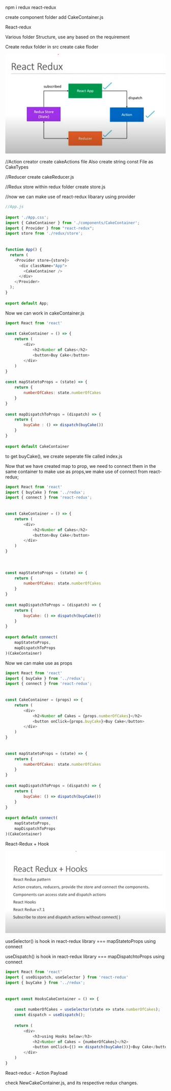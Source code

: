 npm i redux react-redux

create component folder add CakeContainer.js



React-redux

Various folder Structure, use any based on the requirement


Create redux folder in src
create cake floder


![Alt text](image.png)

//Action creator
create cakeActions file
Also create string const File as CakeTypes


//Reducer
create cakeReducer.js

//Redux store
within redux folder create store.js


//now we can make use of react-redux libarary using provider

```js 
//App.js

import './App.css';
import { CakeContainer } from './components/CakeContainer';
import { Provider } from "react-redux";
import store from './redux/store';


function App() {
  return (
    <Provider store={store}>
      <div className="App">
        <CakeContainer />
      </div>
    </Provider>
  );
}

export default App;

```


Now we can work in cakeContainer.js

```js 
import React from 'react'

const CakeContainer = () => {
    return (
        <div>
            <h2>Number of Cakes</h2>
            <button>Buy Cake</button>
        </div>
    )
}

const mapStatetoProps = (state) => {
    return {
        numberOfCakes: state.numberOfCakes
    }
}

const mapDispatchToProps = (dispatch) => {
    return {
        buyCake : () => dispatch(buyCake())
    }
}

export default CakeContainer

```


to get buyCake(), we create seperate file called index.js

Now that we have created map to prop, we need to connect them in the same container to make use as props,we make use of connect from react-redux;

```js 
import React from 'react'
import { buyCake } from '../redux';
import { connect } from 'react-redux';


const CakeContainer = () => {
    return (
        <div>
            <h2>Number of Cakes</h2>
            <button>Buy Cake</button>
        </div>
    )
}



const mapStatetoProps = (state) => {
    return {
        numberOfCakes: state.numberOfCakes
    }
}

const mapDispatchToProps = (dispatch) => {
    return {
        buyCake: () => dispatch(buyCake())
    }
}

export default connect(
    mapStatetoProps,
    mapDispatchToProps
)(CakeContainer)

```

Now we can make use as props
```js 
import React from 'react'
import { buyCake } from '../redux';
import { connect } from 'react-redux';


const CakeContainer = (props) => {
    return (
        <div>
            <h2>Number of Cakes = {props.numberOfCakes}</h2>
            <button onClick={props.buyCake}>Buy Cake</button>
        </div>
    )
}


const mapStatetoProps = (state) => {
    return {
        numberOfCakes: state.numberOfCakes
    }
}

const mapDispatchToProps = (dispatch) => {
    return {
        buyCake: () => dispatch(buyCake())
    }
}

export default connect(
    mapStatetoProps,
    mapDispatchToProps
)(CakeContainer)

```

React-Redux + Hook


![Alt text](image-1.png)


useSelector() is hook in react-redux library === mapStatetoProps using connect

useDispatch() is hook in react-redux library === mapDispatchtoProps using connect

```js 
import React from 'react'
import { useDispatch, useSelector } from 'react-redux'
import { buyCake } from '../redux';


export const HooksCakeContainer = () => {

    const numberOfCakes = useSelector(state => state.numberOfCakes);
    const dispatch = useDispatch();

    return (
        <div>
            <h3>using Hooks below</h3>
            <h2>Number of Cakes = {numberOfCakes}</h2>
            <button onClick={() => dispatch(buyCake())}>Buy Cake</button>
        </div>
    )
}

```


React-reduc - Action Payload

check NewCakeContainer.js, and its respective redux changes.

